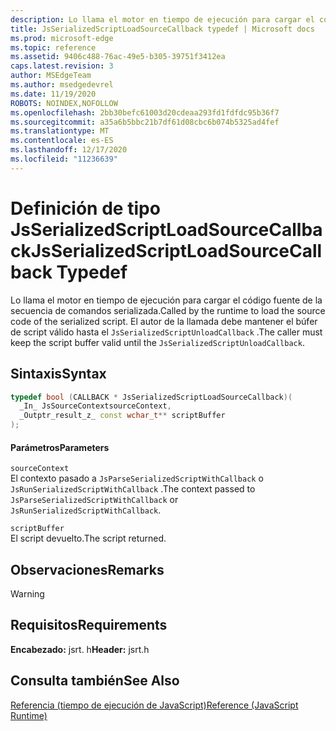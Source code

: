 ```yaml
---
description: Lo llama el motor en tiempo de ejecución para cargar el código fuente de la secuencia de comandos serializada. El autor de la llamada debe mantener el búfer de script válido hasta el `JsSerializedScriptUnloadCallback` .
title: JsSerializedScriptLoadSourceCallback typedef | Microsoft docs
ms.prod: microsoft-edge
ms.topic: reference
ms.assetid: 9406c488-76ac-49e5-b305-39751f3412ea
caps.latest.revision: 3
author: MSEdgeTeam
ms.author: msedgedevrel
ms.date: 11/19/2020
ROBOTS: NOINDEX,NOFOLLOW
ms.openlocfilehash: 2bb30befc61003d20cdeaa293fd1fdfdc95b36f7
ms.sourcegitcommit: a35a6b5bbc21b7df61d08cbc6b074b5325ad4fef
ms.translationtype: MT
ms.contentlocale: es-ES
ms.lasthandoff: 12/17/2020
ms.locfileid: "11236639"
---
```

# <span data-ttu-id="29098-104">Definición de tipo JsSerializedScriptLoadSourceCallback</span><span class="sxs-lookup"><span data-stu-id="29098-104">JsSerializedScriptLoadSourceCallback Typedef</span></span>

<span data-ttu-id="29098-105">Lo llama el motor en tiempo de ejecución para cargar el código fuente de la secuencia de comandos serializada.</span><span class="sxs-lookup"><span data-stu-id="29098-105">Called by the runtime to load the source code of the serialized script.</span></span> <span data-ttu-id="29098-106">El autor de la llamada debe mantener el búfer de script válido hasta el `JsSerializedScriptUnloadCallback` .</span><span class="sxs-lookup"><span data-stu-id="29098-106">The caller must keep the script buffer valid until the `JsSerializedScriptUnloadCallback`.</span></span>  
  
## <span data-ttu-id="29098-107">Sintaxis</span><span class="sxs-lookup"><span data-stu-id="29098-107">Syntax</span></span>  
  
```cpp  
typedef bool (CALLBACK * JsSerializedScriptLoadSourceCallback)(  
  _In_ JsSourceContextsourceContext,  
  _Outptr_result_z_ const wchar_t** scriptBuffer  
);  
```  
  
#### <span data-ttu-id="29098-108">Parámetros</span><span class="sxs-lookup"><span data-stu-id="29098-108">Parameters</span></span>  
 `sourceContext`  
 <span data-ttu-id="29098-109">El contexto pasado a `JsParseSerializedScriptWithCallback` o `JsRunSerializedScriptWithCallback` .</span><span class="sxs-lookup"><span data-stu-id="29098-109">The context passed to `JsParseSerializedScriptWithCallback` or `JsRunSerializedScriptWithCallback`.</span></span>  
  
 `scriptBuffer`  
 <span data-ttu-id="29098-110">El script devuelto.</span><span class="sxs-lookup"><span data-stu-id="29098-110">The script returned.</span></span>  
  
## <span data-ttu-id="29098-111">Observaciones</span><span class="sxs-lookup"><span data-stu-id="29098-111">Remarks</span></span>  
  
> [!WARNING]
## <span data-ttu-id="29098-112">Requisitos</span><span class="sxs-lookup"><span data-stu-id="29098-112">Requirements</span></span>  
 <span data-ttu-id="29098-113">**Encabezado:** jsrt. h</span><span class="sxs-lookup"><span data-stu-id="29098-113">**Header:** jsrt.h</span></span>  
  
## <span data-ttu-id="29098-114">Consulta también</span><span class="sxs-lookup"><span data-stu-id="29098-114">See Also</span></span>  
 [<span data-ttu-id="29098-115">Referencia (tiempo de ejecución de JavaScript)</span><span class="sxs-lookup"><span data-stu-id="29098-115">Reference (JavaScript Runtime)</span></span>](../chakra-hosting/reference-javascript-runtime.md)

